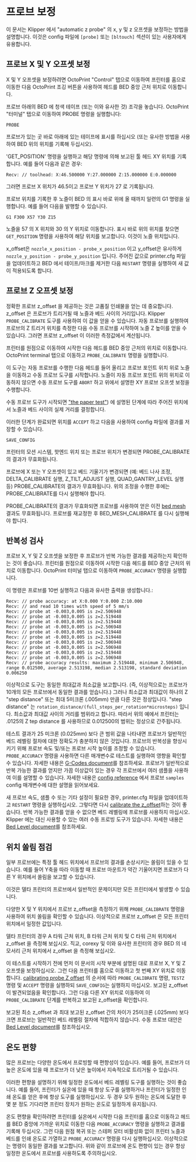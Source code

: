 # 프로브 보정

이 문서는 Klipper 에서 "automatic z probe" 의 x, y 및 
z 오프셋을 보정하는 방법을 설명합니다. 이것은 config 파일에 
`[probe]` 또는 `[bltouch]` 섹션이 있는 사용자에게 유용합니다.

## 프로브 X 및 Y 오프셋 보정

X 및 Y 오프셋을 보정하려면 OctoPrint "Control" 탭으로 이동하여 
프린터를 홈으로 이동한 다음 OctoPrint 조깅 버튼을 사용하여 헤드를 
BED 중앙 근처 위치로 이동합니다.

프로브 아래의 BED 에 청색 테이프 (또는 이와 유사한 것) 조각을 놓습니다.
OctoPrint "터미널" 탭으로 이동하여 PROBE 명령을 실행합니다:
```
PROBE
```
프로브가 있는 곳 바로 아래에 있는 테이프에 표시를 하십시오 
(또는 유사한 방법을 사용하여 BED 위의 위치를 기록해 두십시오).

'GET_POSITION' 명령을 실행하고 해당 명령에 의해 보고된 툴 헤드 
XY 위치를 기록합니다. 예를 들어 다음과 같은 경우:
```
Recv: // toolhead: X:46.500000 Y:27.000000 Z:15.000000 E:0.000000
```
그러면 프로브 X 위치가 46.5이고 프로브 Y 위치가 27 로 기록됩니다.

프로브 위치를 기록한 후 노즐이 BED 의 표시 바로 위에 올 때까지 일련의 
G1 명령을 실행합니다. 예를 들어 다음을 발행할 수 있습니다.
```
G1 F300 X57 Y30 Z15
```
노즐을 57 의 X 위치와 30 의 Y 위치로 이동합니다. 표시 바로 위의 위치를 
찾으면 `GET_POSITION` 명령을 사용하여 해당 위치를 보고합니다.
이것이 노즐 위치입니다.

x_offset은 `nozzle_x_position - probe_x_position` 이고 
y_offset은 유사하게 `nozzle_y_position - probe_y_position` 입니다.
주어진 값으로 printer.cfg 파일을 업데이트하고 BED 에서 테이프/마크를 제거한 
다음 `RESTART` 명령을 실행하여 새 값이 적용되도록 합니다.

## 프로브 Z 오프셋 보정

정확한 프로브 z_offset 을 제공하는 것은 고품질 인쇄물을 얻는 데 중요합니다.
z_offset 은 프로브가 트리거될 때 노즐과 베드 사이의 거리입니다.
Klipper `PROBE_CALIBRATE` 도구를 사용하여 이 값을 얻을 수 있습니다. 
자동 프로브를 실행하여 프로브의 Z 트리거 위치를 측정한 다음 수동 프로브를 
시작하여 노즐 Z 높이를 얻을 수 있습니다. 그러면 프로브 z_offset 이 이러한 
측정값에서 계산됩니다.

프린터를 원점으로 이동하여 시작한 다음 헤드를 BED 중앙 근처의 위치로 이동합니다.
OctoPrint terminal 탭으로 이동하고 `PROBE_CALIBRATE` 명령을 실행합니다.

이 도구는 자동 프로브를 수행한 다음 헤드를 들어 올리고 프로브 포인트 위치 
위로 노즐을 이동하고 수동 프로브 도구를 시작합니다. 노즐이 자동 프로브 포인트 
위의 위치로 이동하지 않으면 수동 프로브 도구를 `ABORT` 하고 위에서 설명한 
XY 프로브 오프셋 보정을 수행합니다.

수동 프로브 도구가 시작되면 ["the paper test"](Bed_Level.md#the-paper-test)) 에 
설명된 단계에 따라 주어진 위치에서 노즐과 베드 사이의 실제 거리를 결정합니다.

이러한 단계가 완료되면 위치를 `ACCEPT` 하고 다음을 사용하여 config 파일에 
결과를 저장할 수 있습니다.

```
SAVE_CONFIG
```

프린터의 모션 시스템, 핫엔드 위치 또는 프로브 위치가 변경되면 
PROBE_CALIBRATE 의 결과가 무효화됩니다.

프로브에 X 또는 Y 오프셋이 있고 베드 기울기가 변경되면 
(예: 베드 나사 조정, DELTA_CALIBRATE 실행, Z_TILT_ADJUST 실행, 
QUAD_GANTRY_LEVEL 실행 등) PROBE_CALIBRATE의 결과가 무효화됩니다.
위의 조정을 수행한 후에는 PROBE_CALIBRATE를 다시 실행해야 합니다.

PROBE_CALIBRATE의 결과가 무효화되면 프로브를 사용하여 얻은 이전 
[bed mesh](Bed_Mesh.md) 결과도 무효화됩니다. 프로브를 재교정한 후 
BED_MESH_CALIBRATE 를 다시 실행해야 합니다.

## 반복성 검사

프로브 X, Y 및 Z 오프셋을 보정한 후 프로브가 반복 가능한 결과를 
제공하는지 확인하는 것이 좋습니다. 프린터를 원점으로 이동하여 
시작한 다음 헤드를 BED 중앙 근처의 위치로 이동합니다.
OctoPrint 터미널 탭으로 이동하여 `PROBE_ACCURACY` 명령을 실행합니다.

이 명령은 프로브를 10번 실행하고 다음과 유사한 출력을 생성합니다.:
```
Recv: // probe accuracy: at X:0.000 Y:0.000 Z:10.000
Recv: // and read 10 times with speed of 5 mm/s
Recv: // probe at -0.003,0.005 is z=2.506948
Recv: // probe at -0.003,0.005 is z=2.519448
Recv: // probe at -0.003,0.005 is z=2.519448
Recv: // probe at -0.003,0.005 is z=2.506948
Recv: // probe at -0.003,0.005 is z=2.519448
Recv: // probe at -0.003,0.005 is z=2.519448
Recv: // probe at -0.003,0.005 is z=2.506948
Recv: // probe at -0.003,0.005 is z=2.506948
Recv: // probe at -0.003,0.005 is z=2.519448
Recv: // probe at -0.003,0.005 is z=2.506948
Recv: // probe accuracy results: maximum 2.519448, minimum 2.506948, range 0.012500, average 2.513198, median 2.513198, standard deviation 0.006250
```

이상적으로 도구는 동일한 최대값과 최소값을 보고합니다.
(즉, 이상적으로는 프로브가 10개의 모든 프로브에서 동일한 결과를 얻습니다.)
그러나 최소값과 최대값이 하나의 Z "step distance" 또는 최대 
5미크론 (.005mm) 만큼 다른 것은 정상입니다.
"step distance" 는 `rotation_distance/(full_steps_per_rotation*microsteps)` 입니다.
최소값과 최대값 사이의 거리를 범위라고 합니다. 따라서 위의 예에서 프린터는 
.0125의 Z tep distance 를 사용하므로 0.012500의 범위는 정상으로 간주됩니다.

테스트 결과가 25 미크론 (0.025mm) 보다 큰 범위 값을 나타내면 프로브가 
일반적인 베드 레벨링 절차에 대한 정확도가 충분하지 않은 것입니다.
프로브의 반복성을 향상시키기 위해 프로브 속도 및/또는 프로브 시작 높이를 
조정할 수 있습니다. `PROBE_ACCURACY` 명령을 사용하면 다른 매개변수로 
테스트를 실행하여 영향을 확인할 수 있습니다. 자세한 내용은 
[G-Codes document](G-Codes.md)를 참조하세요.
프로브가 일반적으로 반복 가능한 결과를 얻지만 가끔 이상값이 있는 경우 
각 프로브에서 여러 샘플을 사용하여 이를 설명할 수 있습니다.
자세한 내용은 [config reference](Config_Reference.md#probe) 에서 
프로브 `samples` config 매개변수에 대한 설명을 읽어보세요.

새 프로브 속도, 샘플 수 또는 기타 설정이 필요한 경우, printer.cfg 파일을 
업데이트하고 `RESTART` 명령을 실행하십시오. 그렇다면 다시 
[calibrate the z_offset](#calibrating-probe-z-offset)하는 것이 좋습니다.
반복 가능한 결과를 얻을 수 없으면 베드 레벨링에 프로브를 사용하지 마십시오.
Klipper 에는 대신 사용할 수 있는 여러 수동 프로빙 도구가 있습니다. 
자세한 내용은 [Bed Level document](Bed_Level.md)를 참조하세요.

## 위치 쏠림 점검

일부 프로브에는 특정 툴 헤드 위치에서 프로브의 결과를 손상시키는 
쏠림이 있을 수 있습니다. 예를 들어 Y축을 따라 이동할 때 프로브 
마운트가 약간 기울어지면 프로브가 다른 Y 위치에서 쏠림을 보고할 수 있습니다.

이것은 델타 프린터의 프로브에서 일반적인 문제이지만 모든 프린터에서 발생할 수 있습니다.

다양한 X 및 Y 위치에서 프로브 z_offset을 측정하기 위해 
`PROBE_CALIBRATE` 명령을 사용하여 위치 쏠림을 확인할 수 있습니다.
이상적으로 프로브 z_offset 은 모든 프린터 위치에서 일정한 값입니다.

델타 프린터의 경우 A 타워 근처 위치, B 타워 근처 위치 및 C 타워 
근처 위치에서 z_offset 을 측정해 보십시오. 직교, corexy 및 이와 유사한 
프린터의 경우 BED 의 네 모서리 근처 위치에서 z_offset 을 측정해 보십시오.

이 테스트를 시작하기 전에 먼저 이 문서의 시작 부분에 설명된 대로 
프로브 X, Y 및 Z 오프셋을 보정하십시오. 그런 다음 프린터를 홈으로 이동하고 
첫 번째 XY 위치로 이동합니다. 
[calibrating probe Z offset](#calibrating-probe-z-offset) 의 
순서에 따라 `PROBE_CALIBRATE` 명령, `TESTZ` 명령 및 `ACCEPT` 명령을 
실행하되 `SAVE_CONFIG`는 실행하지 마십시오. 보고된 z_offset 이 발견되었음을 
확인합니다. 그런 다음 다른 XY 위치로 이동하여 이 `PROBE_CALIBRATE` 
단계를 반복하고 보고된 z_offset을 확인합니다.

보고된 최소 z_offset 과 최대 보고된 z_offset 간의 차이가 
25미크론 (.025mm) 보다 크면 프로브는 일반적인 베드 레벨링 절차에 적합하지 않습니다.
수동 프로브 대안은 [Bed Level document](Bed_Level.md)를 참조하십시오.

## 온도 편향

많은 프로브는 다양한 온도에서 프로빙할 때 편향성이 있습니다. 예를 들어, 프로브가 
더 높은 온도에 있을 때 프로브가 더 낮은 높이에서 지속적으로 트리거될 수 있습니다.

이러한 편향을 설명하기 위해 일정한 온도에서 베드 레벨링 도구를 실행하는 것이 좋습니다.
예를 들어, 프린터가 실온에 있을 때 항상 도구를 실행하거나 프린터가 일정한 인쇄 온도를 
얻은 후에 항상 도구를 실행하십시오. 두 경우 모두 원하는 온도에 도달한 후 몇 분 정도 
기다리면 프린터 장치가 원하는 온도로 일정하게 유지됩니다.

온도 편향을 확인하려면 프린터를 실온에서 시작한 다음 프린터를 홈으로 이동하고 
헤드를 BED 중앙에 가까운 위치로 이동한 다음 `PROBE_ACCURACY` 명령을 실행하고
결과를 기록해 두십시오. 그런 다음 원점 복귀 또는 스테퍼 모터 비활성화 없이 프린터 
노즐과 베드를 인쇄 온도로 가열하고 `PROBE_ACCURACY` 명령을 다시 실행하십시오.
이상적으로는 명령이 동일한 결과를 보고합니다. 위와 같이 프로브에 온도 편향이 있는 
경우 항상 일정한 온도에서 프로브를 사용하도록 주의하십시오.
